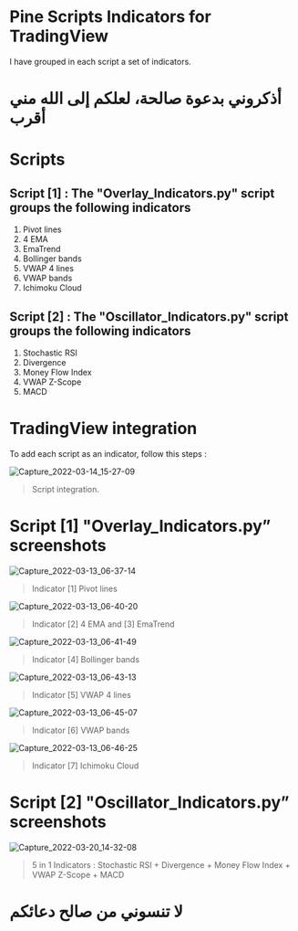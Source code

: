 # Pine Scripts Indicators for TradingView 

I have grouped in each script a set of indicators.

# أذكروني بدعوة صالحة، لعلكم إلى الله مني أقرب

# Scripts

## Script [1] : The "Overlay_Indicators.py" script groups the following indicators
1. Pivot lines
2. 4 EMA
3. EmaTrend
4. Bollinger bands
5. VWAP 4 lines
6. VWAP bands
7. Ichimoku Cloud

## Script [2] : The "Oscillator_Indicators.py" script groups the following indicators
1. Stochastic RSI
2. Divergence
3. Money Flow Index
4. VWAP Z-Scope
5. MACD

# TradingView integration
To add each script as an indicator, follow this steps :

![Capture_2022-03-14_15-27-09](https://user-images.githubusercontent.com/48333539/158247768-d5a052b2-b510-4ce6-bc54-9b777dab6be8.png)
> Script integration.

# Script [1] "Overlay_Indicators.py” screenshots
![Capture_2022-03-13_06-37-14](https://user-images.githubusercontent.com/48333539/159183697-0897e077-7370-4dc4-97f6-a055489a453b.png)
> Indicator [1] Pivot lines

![Capture_2022-03-13_06-40-20](https://user-images.githubusercontent.com/48333539/159183725-faf534bf-2625-4348-b6b7-cd26eda6a8ab.png)
> Indicator [2] 4 EMA and [3] EmaTrend

![Capture_2022-03-13_06-41-49](https://user-images.githubusercontent.com/48333539/159183766-57c8b327-67b7-4c93-8e2e-b3fc5f2d774c.png)
> Indicator [4] Bollinger bands

![Capture_2022-03-13_06-43-13](https://user-images.githubusercontent.com/48333539/159183777-522e2439-5573-4548-a437-a4b5cf912678.png)
> Indicator [5] VWAP 4 lines

![Capture_2022-03-13_06-45-07](https://user-images.githubusercontent.com/48333539/159183801-57060746-dea6-4d13-a05e-fdcb8f9ebda7.png)
> Indicator [6] VWAP bands


![Capture_2022-03-13_06-46-25](https://user-images.githubusercontent.com/48333539/159183814-fb3494f0-e6a4-4488-ad80-425869bbb31d.png)
> Indicator [7] Ichimoku Cloud


# Script [2] "Oscillator_Indicators.py” screenshots

![Capture_2022-03-20_14-32-08](https://user-images.githubusercontent.com/48333539/159184092-c530b1cc-86d8-41ca-9621-3f51c44841ca.png)
> 5 in 1 Indicators : Stochastic RSI + Divergence + Money Flow Index + VWAP Z-Scope + MACD

# لا تنسوني من صالح دعائكم
